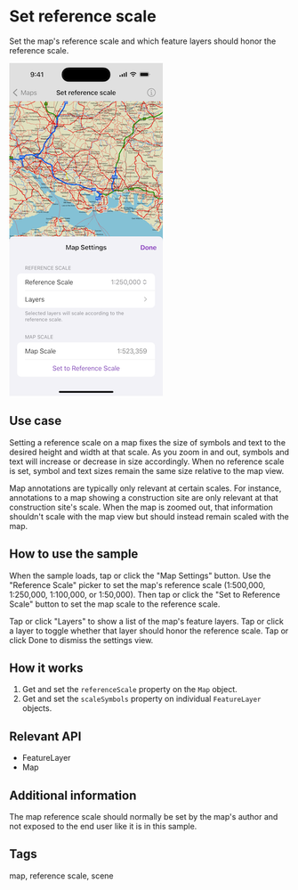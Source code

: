 # Set reference scale

Set the map's reference scale and which feature layers should honor the reference scale.

![Image of Set reference scale sample](set-reference-scale.png)

## Use case

Setting a reference scale on a map fixes the size of symbols and text to the desired height and width at that scale. As you zoom in and out, symbols and text will increase or decrease in size accordingly. When no reference scale is set, symbol and text sizes remain the same size relative to the map view.

Map annotations are typically only relevant at certain scales. For instance, annotations to a map showing a construction site are only relevant at that construction site's scale. When the map is zoomed out, that information shouldn't scale with the map view but should instead remain scaled with the map.

## How to use the sample

When the sample loads, tap or click the "Map Settings" button. Use the "Reference Scale" picker to set the map's reference scale (1:500,000, 1:250,000, 1:100,000, or 1:50,000). Then tap or click the "Set to Reference Scale" button to set the map scale to the reference scale.

Tap or click "Layers" to show a list of the map's feature layers. Tap or click a layer to toggle whether that layer should honor the reference scale. Tap or click Done to dismiss the settings view.

## How it works

1. Get and set the `referenceScale` property on the `Map` object.
2. Get and set the `scaleSymbols` property on individual `FeatureLayer` objects.

## Relevant API

* FeatureLayer
* Map

## Additional information

The map reference scale should normally be set by the map's author and not exposed to the end user like it is in this sample.

## Tags

map, reference scale, scene
